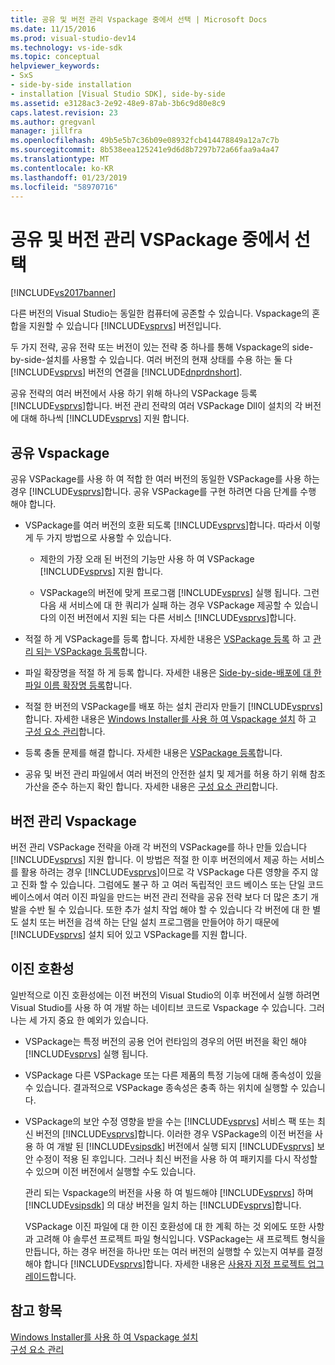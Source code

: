 ```yaml
---
title: 공유 및 버전 관리 Vspackage 중에서 선택 | Microsoft Docs
ms.date: 11/15/2016
ms.prod: visual-studio-dev14
ms.technology: vs-ide-sdk
ms.topic: conceptual
helpviewer_keywords:
- SxS
- side-by-side installation
- installation [Visual Studio SDK], side-by-side
ms.assetid: e3128ac3-2e92-48e9-87ab-3b6c9d80e8c9
caps.latest.revision: 23
ms.author: gregvanl
manager: jillfra
ms.openlocfilehash: 49b5e5b7c36b09e08932fcb414478849a12a7c7b
ms.sourcegitcommit: 8b538eea125241e9d6d8b7297b72a66faa9a4a47
ms.translationtype: MT
ms.contentlocale: ko-KR
ms.lasthandoff: 01/23/2019
ms.locfileid: "58970716"
---
```

# <a name="choosing-between-shared-and-versioned-vspackages"></a>공유 및 버전 관리 VSPackage 중에서 선택
[!INCLUDE[vs2017banner](../includes/vs2017banner.md)]

다른 버전의 Visual Studio는 동일한 컴퓨터에 공존할 수 있습니다. Vspackage의 혼합을 지원할 수 있습니다 [!INCLUDE[vsprvs](../includes/vsprvs-md.md)] 버전입니다.  
  
 두 가지 전략, 공유 전략 또는 버전이 있는 전략 중 하나를 통해 Vspackage의 side-by-side-설치를 사용할 수 있습니다. 여러 버전의 현재 상태를 수용 하는 둘 다 [!INCLUDE[vsprvs](../includes/vsprvs-md.md)] 버전의 연결을 [!INCLUDE[dnprdnshort](../includes/dnprdnshort-md.md)].  
  
 공유 전략의 여러 버전에서 사용 하기 위해 하나의 VSPackage 등록 [!INCLUDE[vsprvs](../includes/vsprvs-md.md)]합니다. 버전 관리 전략의 여러 VSPackage Dll이 설치의 각 버전에 대해 하나씩 [!INCLUDE[vsprvs](../includes/vsprvs-md.md)] 지원 합니다.  
  
## <a name="shared-vspackages"></a>공유 Vspackage  
 공유 VSPackage를 사용 하 여 적합 한 여러 버전의 동일한 VSPackage를 사용 하는 경우 [!INCLUDE[vsprvs](../includes/vsprvs-md.md)]합니다. 공유 VSPackage를 구현 하려면 다음 단계를 수행 해야 합니다.  
  
-   VSPackage를 여러 버전의 호환 되도록 [!INCLUDE[vsprvs](../includes/vsprvs-md.md)]합니다. 따라서 이렇게 두 가지 방법으로 사용할 수 있습니다.  
  
    -   제한의 가장 오래 된 버전의 기능만 사용 하 여 VSPackage [!INCLUDE[vsprvs](../includes/vsprvs-md.md)] 지원 합니다.  
  
    -   VSPackage의 버전에 맞게 프로그램 [!INCLUDE[vsprvs](../includes/vsprvs-md.md)] 실행 됩니다. 그런 다음 새 서비스에 대 한 쿼리가 실패 하는 경우 VSPackage 제공할 수 있습니다의 이전 버전에서 지원 되는 다른 서비스 [!INCLUDE[vsprvs](../includes/vsprvs-md.md)]합니다.  
  
-   적절 하 게 VSPackage를 등록 합니다. 자세한 내용은 [VSPackage 등록](../extensibility/internals/vspackage-registration.md) 하 고 [관리 되는 VSPackage 등록](http://msdn.microsoft.com/f69e0ea3-6a92-4639-8ca9-4c9c210e58a1)합니다.  
  
-   파일 확장명을 적절 하 게 등록 합니다. 자세한 내용은 [Side-by-side-배포에 대 한 파일 이름 확장명 등록](../extensibility/registering-file-name-extensions-for-side-by-side-deployments.md)합니다.  
  
-   적절 한 버전의 VSPackage를 배포 하는 설치 관리자 만들기 [!INCLUDE[vsprvs](../includes/vsprvs-md.md)]합니다. 자세한 내용은 [Windows Installer를 사용 하 여 Vspackage 설치](../extensibility/internals/installing-vspackages-with-windows-installer.md) 하 고 [구성 요소 관리](../extensibility/internals/component-management.md)합니다.  
  
-   등록 충돌 문제를 해결 합니다. 자세한 내용은 [VSPackage 등록](../extensibility/internals/vspackage-registration.md)합니다.  
  
-   공유 및 버전 관리 파일에서 여러 버전의 안전한 설치 및 제거를 허용 하기 위해 참조 가산을 준수 하는지 확인 합니다. 자세한 내용은 [구성 요소 관리](../extensibility/internals/component-management.md)합니다.  
  
## <a name="versioned-vspackages"></a>버전 관리 Vspackage  
 버전 관리 VSPackage 전략을 아래 각 버전의 VSPackage를 하나 만들 있습니다 [!INCLUDE[vsprvs](../includes/vsprvs-md.md)] 지원 합니다. 이 방법은 적절 한 이후 버전의에서 제공 하는 서비스를 활용 하려는 경우 [!INCLUDE[vsprvs](../includes/vsprvs-md.md)]이므로 각 VSPackage 다른 영향을 주지 않고 진화 할 수 있습니다. 그럼에도 불구 하 고 여러 독립적인 코드 베이스 또는 단일 코드 베이스에서 여러 이진 파일을 만드는 버전 관리 전략을 공유 전략 보다 더 많은 초기 개발을 수반 될 수 있습니다. 또한 추가 설치 작업 해야 할 수 있습니다 각 버전에 대 한 별도 설치 또는 버전을 검색 하는 단일 설치 프로그램을 만들어야 하기 때문에 [!INCLUDE[vsprvs](../includes/vsprvs-md.md)] 설치 되어 있고 VSPackage를 지원 합니다.  
  
## <a name="binary-compatibility"></a>이진 호환성  
 일반적으로 이진 호환성에는 이전 버전의 Visual Studio의 이후 버전에서 실행 하려면 Visual Studio를 사용 하 여 개발 하는 네이티브 코드로 Vspackage 수 있습니다. 그러나는 세 가지 중요 한 예외가 있습니다.  
  
- VSPackage는 특정 버전의 공용 언어 런타임의 경우의 어떤 버전을 확인 해야 [!INCLUDE[vsprvs](../includes/vsprvs-md.md)] 실행 됩니다.  
  
- VSPackage 다른 VSPackage 또는 다른 제품의 특정 기능에 대해 종속성이 있을 수 있습니다. 결과적으로 VSPackage 종속성은 충족 하는 위치에 실행할 수 있습니다.  
  
- VSPackage의 보안 수정 영향을 받을 수는 [!INCLUDE[vsprvs](../includes/vsprvs-md.md)] 서비스 팩 또는 최신 버전의 [!INCLUDE[vsprvs](../includes/vsprvs-md.md)]합니다. 이러한 경우 VSPackage의 이전 버전을 사용 하 여 개발 된 [!INCLUDE[vsipsdk](../includes/vsipsdk-md.md)] 버전에서 실행 되지 [!INCLUDE[vsprvs](../includes/vsprvs-md.md)] 보안 수정이 적용 된 후입니다. 그러나 최신 버전을 사용 하 여 패키지를 다시 작성할 수 있으며 이전 버전에서 실행할 수도 있습니다.  
  
  관리 되는 Vspackage의 버전을 사용 하 여 빌드해야 [!INCLUDE[vsprvs](../includes/vsprvs-md.md)] 하며 [!INCLUDE[vsipsdk](../includes/vsipsdk-md.md)] 의 대상 버전을 일치 하는 [!INCLUDE[vsprvs](../includes/vsprvs-md.md)]합니다.  
  
  VSPackage 이진 파일에 대 한 이진 호환성에 대 한 계획 하는 것 외에도 또한 사항과 고려해 야 솔루션 프로젝트 파일 형식입니다. VSPackage는 새 프로젝트 형식을 만듭니다, 하는 경우 버전을 하나만 또는 여러 버전의 실행할 수 있는지 여부를 결정 해야 합니다 [!INCLUDE[vsprvs](../includes/vsprvs-md.md)]합니다. 자세한 내용은 [사용자 지정 프로젝트 업그레이드](../misc/upgrading-custom-projects.md)합니다.  
  
## <a name="see-also"></a>참고 항목  
 [Windows Installer를 사용 하 여 Vspackage 설치](../extensibility/internals/installing-vspackages-with-windows-installer.md)   
 [구성 요소 관리](../extensibility/internals/component-management.md)
